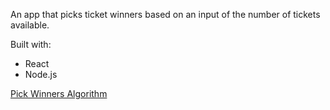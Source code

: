 An app that picks ticket winners based on an input of the number of tickets available.

Built with:

- React
- Node.js

[Pick Winners Algorithm](server/api/helpers/winnersHelper.js)
